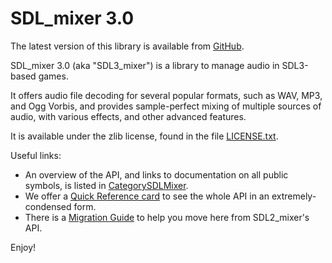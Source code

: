 # SDL_mixer 3.0

The latest version of this library is available from [GitHub](https://github.com/libsdl-org/SDL_mixer/releases).

SDL_mixer 3.0 (aka "SDL3_mixer") is a library to manage audio in SDL3-based games.

It offers audio file decoding for several popular formats, such as WAV, MP3, and Ogg Vorbis, and provides sample-perfect mixing of multiple sources of audio, with various effects, and other advanced features.

It is available under the zlib license, found in the file [LICENSE.txt](https://github.com/libsdl-org/SDL_mixer/blob/main/LICENSE.txt).

Useful links:

- An overview of the API, and links to documentation on all public symbols, is listed in [CategorySDLMixer](CategorySDLMixer).
- We offer a [Quick Reference card](QuickReference) to see the whole API in an extremely-condensed form.
- There is a [Migration Guide](README-migration) to help you move here from SDL2_mixer's API.

Enjoy!

